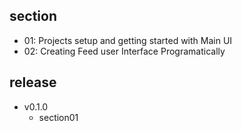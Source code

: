 ## section

- 01: Projects setup and getting started with Main UI
- 02: Creating Feed user Interface Programatically

## release

- v0.1.0
  - section01
